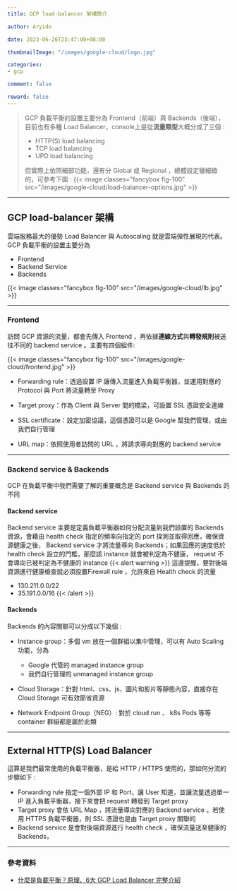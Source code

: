 ```yaml
---
title: GCP load-balancer 架構簡介

author: Aryido

date: 2023-06-26T23:47:00+08:00

thumbnailImage: "/images/google-cloud/logo.jpg"

categories:
- gcp

comment: false

reward: false
---
```

<!--BODY-->
> GCP 負載平衡的設置主要分為 Frontend（前端）與 Backends（後端），目前也有多種 Load Balancer，console上是從**流量類型**大概分成了三個 :
> - HTTP(S) load balancing
> - TCP load balancing
> - UPD load balancing
>
> 但實際上依照細部功能，還有分 Global 或 Regional ，總體設定蠻細緻的，可參考下圖 :
> {{< image classes="fancybox fig-100" src="/images/google-cloud/load-balancer-options.jpg" >}}
<!--more-->

---

## GCP load-balancer 架構
雲端服務最大的優勢 Load Balancer 與 Autoscaling 就是雲端彈性展現的代表。 GCP 負載平衡的設置主要分為
- Frontend
- Backend Service
- Backends

{{< image classes="fancybox fig-100" src="/images/google-cloud/lb.jpg" >}}

---

###  Frontend
訪問 GCP 資源的流量，都會先傳入 Frontend ，再依據**連線方式**與**轉發規則**被送往不同的 backend service 。主要有四個組件:

{{< image classes="fancybox fig-100" src="/images/google-cloud/frontend.jpg" >}}

- Forwarding rule：透過設置 IP 讓傳入流量進入負載平衡器，並運用對應的 Protocol 與 Port 將流量轉至 Proxy

- Target proxy：作為 Client 與 Server 間的橋梁，可設置 SSL 憑證安全連線

- SSL certificate：設定加密協議，這個憑證可以是 Google 幫我們管理，或由我們自行管理

- URL map：依照使用者訪問的 URL ，將請求導向對應的 backend service

---

### Backend service & Backends
GCP 在負載平衡中我們需要了解的重要概念是 Backend service 與 Backends 的不同

#### Backend service
Backend service 主要是定義負載平衡器如何分配流量到我們設置的 Backends 資源，會藉由 health check 指定的頻率向指定的 port 探測並取得回應，確保資源健康之後， Backend service 才將流量導向 Backends；如果回應的速度低於 health check 設立的門檻，那麼該 instance 就會被判定為不健康， request 不會導向已被判定為不健康的 instance
{{< alert warning >}}
這邊提醒，要對後端資源進行健康檢查就必須設置Firewall rule ，允許來自 Health check 的流量

- 130.211.0.0/22
- 35.191.0.0/16
{{< /alert >}}

#### Backends
Backends 的內容關聯可以分成以下幾個 :
- Instance group：多個 vm 放在一個群組以集中管理，可以有 Auto Scaling 功能，分為
  - Google 代管的 managed instance group
  - 我們自行管理的 unmanaged instance group

- Cloud Storage：針對 html、css、js、圖片和影片等靜態內容，直接存在 Cloud Storage 可有效節省資源

- Network Endpoint Group（NEG）: 對於 cloud run 、 k8s Pods 等等 container 群組都是屬於此類

---

## External HTTP(S) Load Balancer
這算是我們最常使用的負載平衡器，是給 HTTP / HTTPS 使用的，那如何分流的步驟如下 :
- Forwarding rule 指定一個外部 IP 和 Port，讓 User 知道，並讓流量透過單一 IP 進入負載平衡器，接下來會把 request 轉發到 Target proxy
- Target proxy 會依 URL Map ，將流量導向對應的 Backend service 。若使用 HTTPS 負載平衡器，則 SSL 憑證也是由 Target proxy 關聯的
-  Backend service 是會對後端資源進行 health check ，確保流量送至健康的Backends，

---

### 參考資料
- [什麼是負載平衡？原理、6大 GCP Load Balancer 完整介紹](https://blog.cloud-ace.tw/networking-website/load-balance/gcp-load-balancer-introduction/)